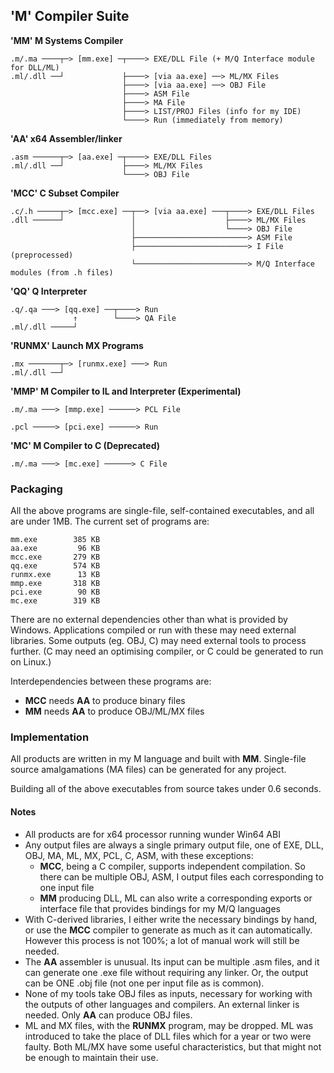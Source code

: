## 'M' Compiler Suite
  

**'MM' M Systems Compiler**
````
.m/.ma ────┬─> [mm.exe] ─┬────> EXE/DLL File (+ M/Q Interface module for DLL/ML)
.ml/.dll ──┘             ├────> [via aa.exe] ──> ML/MX Files
                         ├────> [via aa.exe] ──> OBJ File
                         ├────> ASM File
                         ├────> MA File
                         ├────> LIST/PROJ Files (info for my IDE)
                         └────> Run (immediately from memory)
````
**'AA' x64 Assembler/linker**
````
.asm ──────┬─> [aa.exe] ─┬────> EXE/DLL Files
.ml/.dll ──┘             ├────> ML/MX Files
                         └────> OBJ File
````
**'MCC' C Subset Compiler**
````
.c/.h ─────┬─> [mcc.exe] ──┬──> [via aa.exe] ───┬────> EXE/DLL Files
.dll ──────┘               │                    ├────> ML/MX Files
                           │                    └────> OBJ File
                           ├─────────────────────────> ASM File
                           ├─────────────────────────> I File (preprocessed)
                           └─────────────────────────> M/Q Interface modules (from .h files)
````
**'QQ' Q Interpreter**
````
.q/.qa ───> [qq.exe] ──┬────> Run
              ↑	       └────> QA File
.ml/.dll ─────┘ 

````
**'RUNMX' Launch MX Programs**
````
.mx ───────┬─> [runmx.exe] ───> Run
.ml/.dll ──┘
 ````
**'MMP' M Compiler to IL and Interpreter (Experimental)**
````
.m/.ma ───> [mmp.exe] ──────> PCL File

.pcl ─────> [pci.exe] ──────> Run
````
**'MC' M Compiler to C (Deprecated)**
````
.m/.ma ───> [mc.exe] ──────> C File
````

### Packaging

All the above programs are single-file, self-contained executables, and all are under 1MB. The current set of programs are:
````
mm.exe        385 KB
aa.exe         96 KB
mcc.exe       279 KB
qq.exe        574 KB
runmx.exe      13 KB
mmp.exe       318 KB
pci.exe        90 KB
mc.exe        319 KB
````
There are no external dependencies other than what is provided by Windows. Applications compiled or run with these may need external libraries. Some outputs (eg. OBJ, C) may need external tools to process further. (C may need an optimising compiler, or C could be generated to run on Linux.)

Interdependencies between these programs are:
* **MCC** needs **AA** to produce binary files
* **MM** needs **AA** to produce OBJ/ML/MX files

### Implementation

All products are written in my M language and built with **MM**. Single-file source amalgamations (MA files) can be generated for any project.

Building all of the above executables from source takes under 0.6 seconds.

#### Notes

* All products are for x64 processor running wunder Win64 ABI
* Any output files are always a single primary output file, one of EXE, DLL, OBJ, MA, ML, MX, PCL, C, ASM, with these exceptions:
   * **MCC**, being a C compiler, supports independent compilation. So there can be multiple OBJ, ASM, I output files each corresponding to one input file
   * **MM** producing DLL, ML can also write a corresponding exports or interface file that provides bindings for my M/Q languages
* With C-derived libraries, I either write the necessary bindings by hand, or use the **MCC** compiler to generate as much as it can automatically. However this process is not 100%; a lot of manual work will still be needed.
* The **AA** assembler is unusual. Its input can be multiple .asm files, and it can generate one .exe file without requiring any linker. Or, the output can be ONE .obj file (not one per input file as is common).
* None of my tools take OBJ files as inputs, necessary for working with the outputs of other languages and compilers. An external linker is needed. Only **AA** can produce OBJ files.
* ML and MX files, with the **RUNMX** program, may be dropped. ML was introduced to take the place of DLL files which for a year or two were faulty. Both ML/MX have some useful characteristics, but that might not be enough to maintain their use.


